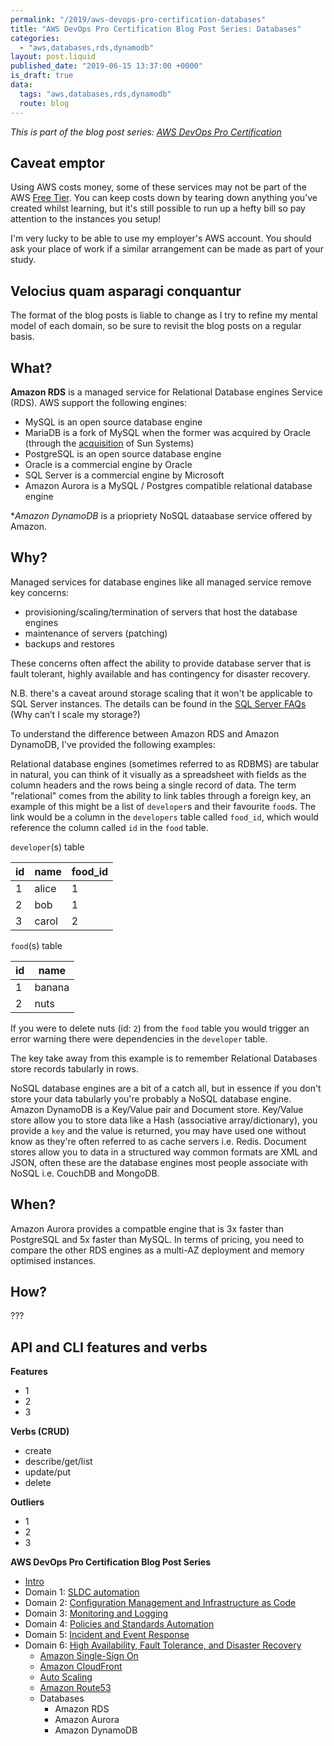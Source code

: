 ```yaml
---
permalink: "/2019/aws-devops-pro-certification-databases"
title: "AWS DevOps Pro Certification Blog Post Series: Databases"
categories:
  - "aws,databases,rds,dynamodb"
layout: post.liquid
published_date: "2019-06-15 13:37:00 +0000"
is_draft: true
data:
  tags: "aws,databases,rds,dynamodb"
  route: blog
---
```


_This is part of the blog post series: [AWS DevOps Pro Certification](/2019/aws-devops-pro-certification-intro/)_

## Caveat emptor

Using AWS costs money, some of these services may not be part of the AWS [Free Tier][aws_free_tier]. You can keep costs down by tearing down anything you've created whilst learning, but it's still possible to run up a hefty bill so pay attention to the instances you setup!

I'm very lucky to be able to use my employer's AWS account. You should ask your place of work if a similar arrangement can be made as part of your study.

## Velocius quam asparagi conquantur

The format of the blog posts is liable to change as I try to refine my mental model of each domain, so be sure to revisit the blog posts on a regular basis.

## What?

**Amazon RDS** is a managed service for Relational Database engines Service (RDS). AWS support the following engines:

- MySQL is an open source database engine
- MariaDB is a fork of MySQL when the former was acquired by Oracle (through the [acquisition][wiki_mysql] of Sun Systems)
- PostgreSQL is an open source database engine
- Oracle is a commercial engine by Oracle
- SQL Server is a commercial engine by Microsoft
- Amazon Aurora is a MySQL / Postgres compatible relational database engine

**Amazon DynamoDB* is a priopriety NoSQL dataabase service offered by Amazon.

## Why?

Managed services for database engines like all managed service remove key concerns:

- provisioning/scaling/termination of servers that host the database engines
- maintenance of servers (patching)
- backups and restores

These concerns often affect the ability to provide database server that is fault tolerant, highly available and has contingency for disaster recovery.

N.B. there's a caveat around storage scaling that it won't be applicable to SQL Server instances. The details can be found in the [SQL Server FAQs][rds_ssql_faq] (Why can’t I scale my storage?)

To understand the difference between Amazon RDS and Amazon DynamoDB, I've provided the following examples:

Relational database engines (sometimes referred to as RDBMS) are tabular in natural, you can think of it visually as a spreadsheet with fields as the column headers and the rows being a single record of data. The term "relational" comes from the ability to link tables through a foreign key, an example of this might be a list of `developer`s and their favourite `food`s. The link would be a column in the `developers` table called `food_id`, which would reference the column called `id` in the `food` table.

`developer`(s) table

| id | name | food_id |
|----|-------|---------|
| 1 | alice | 1 |
| 2 | bob | 1 |
| 3 | carol | 2 |

`food`(s) table

| id | name |
|----|--------|
| 1 | banana |
| 2 | nuts |

If you were to delete nuts (id: `2`) from the `food` table you would trigger an error warning there were dependencies in the `developer` table.

The key take away from this example is to remember Relational Databases store records tabularly in rows.

NoSQL database engines are a bit of a catch all, but in essence if you don't store your data tabularly you're probably a NoSQL database engine. Amazon DynamoDB is a Key/Value pair and Document store. Key/Value store allow you to store data like a Hash (associative array/dictionary), you provide a `key` and the value is returned, you may have used one without know as they're often referred to as cache servers i.e. Redis. Document stores allow you to data in a structured way common formats are XML and JSON, often these are the database engines most people associate with NoSQL i.e. CouchDB and MongoDB.

## When?

Amazon Aurora provides a compatble engine that is 3x faster than PostgreSQL and 5x faster than MySQL. In terms of pricing, you need to compare the other RDS engines as a multi-AZ deployment and memory optimised instances.

## How?

???

## API and CLI features and verbs

**Features**

- 1
- 2
- 3

**Verbs (CRUD)**

- create
- describe/get/list
- update/put
- delete

**Outliers**

- 1
- 2
- 3

<!-- Links -->

[aws_free_tier]: https://aws.amazon.com/free/

[wiki_mysql]: https://en.wikipedia.org/wiki/MySQL
[rds_ssql_faq]: https://aws.amazon.com/rds/sqlserver/faqs/



**AWS DevOps Pro Certification Blog Post Series**

- [Intro](/2019/aws-devops-pro-certification-intro/)
- Domain 1: [SLDC automation](/2019/aws-devops-pro-certification-sdlc-intro/)
- Domain 2: [Configuration Management and Infrastructure as Code](/2019/aws-devops-pro-certification-configuration-management-and-infrastructure-as-code-intro/)
- Domain 3: [Monitoring and Logging](/2019/aws-devops-pro-certification-monitoring-and-logging/)
- Domain 4: [Policies and Standards Automation](/2019/aws-devops-pro-certification-policy-standards-automation/)
- Domain 5: [Incident and Event Response](/2019/aws-devops-pro-certification-incident-and-event-response/)
- Domain 6: [High Availability, Fault Tolerance, and Disaster Recovery](/2019/aws-devops-pro-certification-high-availability-fault-tolerance-disaster-recover/)
  - [Amazon Single-Sign On](/2019/aws-devops-pro-certification-sso-cloudfront-autoscaling-route53/)
  - [Amazon CloudFront](/2019/aws-devops-pro-certification-sso-cloudfront-autoscaling-route53/)
  - [Auto Scaling](/2019/aws-devops-pro-certification-sso-cloudfront-autoscaling-route53/)
  - [Amazon Route53](/2019/aws-devops-pro-certification-sso-cloudfront-autoscaling-route53/)
  - Databases
    - Amazon RDS
    - Amazon Aurora
    - Amazon DynamoDB
